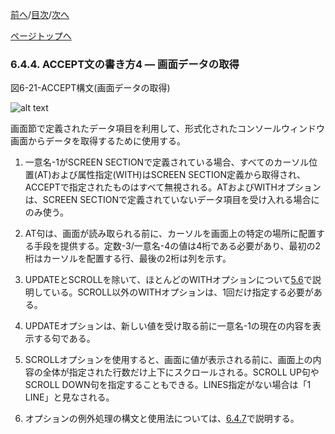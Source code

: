 <!--navi start1-->
[前へ](6-4-3.md)/[目次](https://momo2584.github.io/opensourcecobol.github.io/markdown/TOC.html)/[次へ](6-4-5.md)
<!--navi end1-->
<!--navi start2-->

[ページトップへ](6-4-4.md)
<!--navi end2-->
### 6.4.4. ACCEPT文の書き方4 ― 画面データの取得

図6-21-ACCEPT構文(画面データの取得)

![alt text](Image/6-21.png)

画面節で定義されたデータ項目を利用して、形式化されたコンソールウィンドウ画面からデータを取得するために使用する。

1. 一意名-1がSCREEN SECTIONで定義されている場合、すべてのカーソル位置(AT)および属性指定(WITH)はSCREEN SECTION定義から取得され、ACCEPTで指定されたものはすべて無視される。ATおよびWITHオプションは、SCREEN SECTIONで定義されていないデータ項目を受け入れる場合にのみ使う。

2. AT句は、画面が読み取られる前に、カーソルを画面上の特定の場所に配置する手段を提供する。定数-3/一意名-4の値は4桁である必要があり、最初の2桁はカーソルを配置する行、最後の2桁は列を示す。

3. UPDATEとSCROLLを除いて、ほとんどのWITHオプションについて[5.6](5-6.md)で説明している。SCROLL以外のWITHオプションは、1回だけ指定する必要がある。

4. UPDATEオプションは、新しい値を受け取る前に一意名-1の現在の内容を表示する句である。

5. SCROLLオプションを使用すると、画面に値が表示される前に、画面上の内容の全体が指定された行数だけ上下にスクロールされる。SCROLL UP句やSCROLL DOWN句を指定することもできる。LINES指定がない場合は「1 LINE」と見なされる。

6. オプションの例外処理の構文と使用法については、[6.4.7](6-4-7.md)で説明する。

